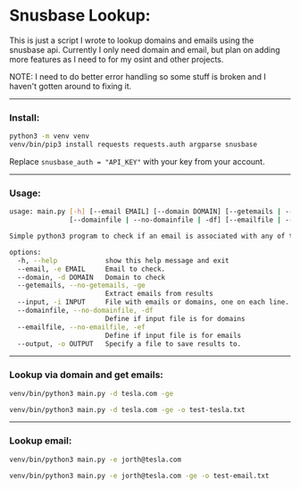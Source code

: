 # Snusbase Lookup:

This is just a script I wrote to lookup domains and emails using the snusbase api. Currently I only need domain and email, but plan on adding more features as I need to for my osint and other projects.

NOTE: I need to do better error handling so some stuff is broken and I haven't gotten around to fixing it.

------

### Install:

```bash
python3 -m venv venv
venv/bin/pip3 install requests requests.auth argparse snusbase
```

Replace ```snusbase_auth = "API_KEY"``` with your key from your account.

------

### Usage:

```bash
usage: main.py [-h] [--email EMAIL] [--domain DOMAIN] [--getemails | --no-getemails | -ge] [--input INPUT]
               [--domainfile | --no-domainfile | -df] [--emailfile | --no-emailfile | -ef] [--output OUTPUT]

Simple python3 program to check if an email is associated with any of the import online account modules.

options:
  -h, --help            show this help message and exit
  --email, -e EMAIL     Email to check.
  --domain, -d DOMAIN   Domain to check
  --getemails, --no-getemails, -ge
                        Extract emails from results
  --input, -i INPUT     File with emails or domains, one on each line.
  --domainfile, --no-domainfile, -df
                        Define if input file is for domains
  --emailfile, --no-emailfile, -ef
                        Define if input file is for emails
  --output, -o OUTPUT   Specify a file to save results to.
```

------

### Lookup via domain and get emails:

```bash
venv/bin/python3 main.py -d tesla.com -ge
```

```bash
venv/bin/python3 main.py -d tesla.com -ge -o test-tesla.txt
```

------

### Lookup email:

```bash
venv/bin/python3 main.py -e jorth@tesla.com
```

```bash
venv/bin/python3 main.py -e jorth@tesla.com -ge -o test-email.txt
```
